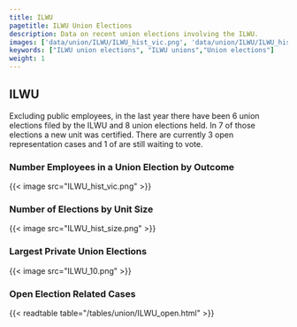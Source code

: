 ```yaml
---
title: ILWU
pagetitle: ILWU Union Elections
description: Data on recent union elections involving the ILWU.
images: ['data/union/ILWU/ILWU_hist_vic.png', 'data/union/ILWU/ILWU_hist_size.png', 'data/union/ILWU/ILWU_10.png']
keywords: ["ILWU union elections", "ILWU unions","Union elections"]
weight: 1
---
```

##  ILWU

Excluding public employees, in the last year there have been 6 union elections filed by the ILWU and 8 union elections held. In 7 of those elections a new unit was certified. There are currently 3 open representation cases and 1 of are still waiting to vote.

### Number Employees in a Union Election by Outcome
{{< image src="ILWU_hist_vic.png" >}}

### Number of Elections by Unit Size
{{< image src="ILWU_hist_size.png" >}}

### Largest Private Union Elections
{{< image src="ILWU_10.png" >}}

### Open Election Related Cases
{{< readtable table="/tables/union/ILWU_open.html" >}}

